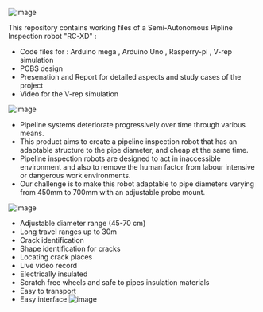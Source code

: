 ![image](https://github.com/Mohammed-Yaser99/Semi-autonomous-Robot-for-Pipelines-safety/assets/103870418/d43b2e12-0a9d-4b96-a2b0-62fa41ada812)

This repository contains working files of a Semi-Autonomous Pipline Inspection robot "RC-XD" :
- Code files for : Arduino mega , Arduino Uno , Rasperry-pi , V-rep simulation
- PCBS design 
- Presenation and Report for detailed aspects and study cases of the project
- Video for the V-rep simulation
  
![image](https://github.com/Mohammed-Yaser99/Semi-autonomous-Robot-for-Pipelines-safety/assets/103870418/be2ac699-df6b-4a4b-9dcb-a651f9f8cd37) 
- Pipeline systems deteriorate progressively over time through various means.
- This product aims to create a pipeline inspection robot that has an adaptable structure to the pipe diameter, and cheap at the same time.
- Pipeline inspection robots are designed to act in inaccessible environment and also to remove the human factor from labour intensive or dangerous work environments. 
- Our challenge is to make this robot adaptable to pipe diameters varying from 450mm to 700mm with an adjustable probe mount.

![image](https://github.com/Mohammed-Yaser99/Semi-autonomous-Robot-for-Pipelines-safety/assets/103870418/9ae00dcc-b64b-44f9-9f52-584e1136fbd5) 
- Adjustable diameter range (45-70 cm)
- Long travel ranges up to 30m
- Crack identification 
- Shape identification for cracks 
- Locating crack places
- Live video record 
- Electrically insulated 
- Scratch free wheels and safe to pipes insulation materials 
- Easy to transport 
- Easy interface
![image](https://github.com/Mohammed-Yaser99/Semi-autonomous-Robot-for-Pipelines-safety/assets/103870418/dcf36c34-1e82-49df-8e87-a5f2530fde50)



  
